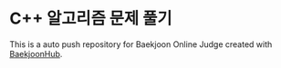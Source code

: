 # C++ 알고리즘 문제 풀기






This is a auto push repository for Baekjoon Online Judge created with [BaekjoonHub](https://github.com/BaekjoonHub/BaekjoonHub).

